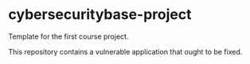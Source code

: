 # cybersecuritybase-project
Template for the first course project.

This repository contains a vulnerable application that ought to be fixed.
